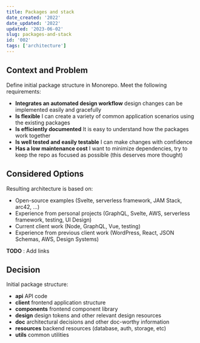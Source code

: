 ```yaml
---
title: Packages and stack
date_created: '2022'
date_updated: '2022'
updated: '2023-06-02'
slug: packages-and-stack
id: '002'
tags: ['architecture']
---
```


## Context and Problem

Define initial package structure in Monorepo.
Meet the following requirements:

- **Integrates an automated design workflow**
  design changes can be implemented easily and gracefully
- **Is flexible**
  I can create a variety of common application scenarios using the existing packages
- **Is efficiently documented**
  It is easy to understand how the packages work together
- **Is well tested and easily testable**
  I can make changes with confidence
- **Has a low maintenance cost**
  I want to minimize dependencies, try to keep the repo as focused as possible (this deserves more thought)

## Considered Options

Resulting architecture is based on:

- Open-source examples (Svelte, serverless framework, JAM Stack, arc42, ...)
- Experience from personal projects (GraphQL, Svelte, AWS, serverless framework, testing, UI Design)
- Current client work (Node, GraphQL, Vue, testing)
- Experience from previous client work (WordPress, React, JSON Schemas, AWS, Design Systems)

**TODO** : Add links

## Decision

Initial package structure:

- **api** API code
- **client** frontend application structure
- **components** frontend component library
- **design** design tokens and other relevant design resources
- **doc** architectural decisions and other doc-worthy information
- **resources** backend resources (database, auth, storage, etc)
- **utils** common utilities
